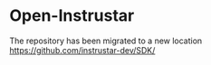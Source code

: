 # Open-Instrustar
The repository has been migrated to a new location https://github.com/instrustar-dev/SDK/
